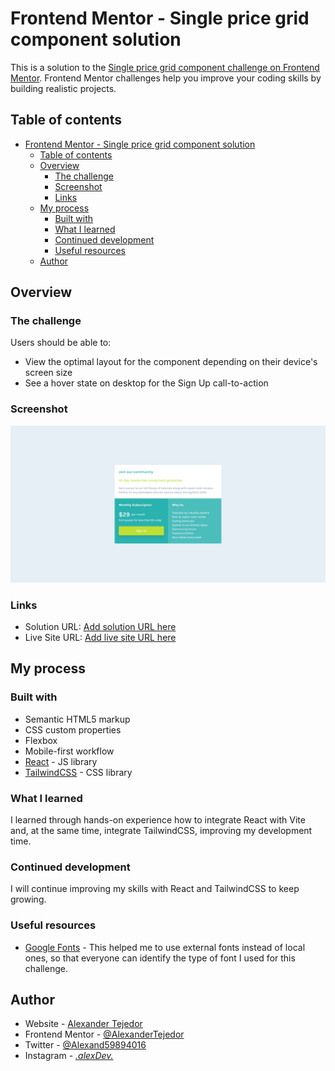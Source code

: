 # Frontend Mentor - Single price grid component solution

This is a solution to the [Single price grid component challenge on Frontend Mentor](https://www.frontendmentor.io/challenges/single-price-grid-component-5ce41129d0ff452fec5abbbc). Frontend Mentor challenges help you improve your coding skills by building realistic projects. 

## Table of contents

- [Frontend Mentor - Single price grid component solution](#frontend-mentor---single-price-grid-component-solution)
  - [Table of contents](#table-of-contents)
  - [Overview](#overview)
    - [The challenge](#the-challenge)
    - [Screenshot](#screenshot)
    - [Links](#links)
  - [My process](#my-process)
    - [Built with](#built-with)
    - [What I learned](#what-i-learned)
    - [Continued development](#continued-development)
    - [Useful resources](#useful-resources)
  - [Author](#author)

## Overview

### The challenge

Users should be able to:

- View the optimal layout for the component depending on their device's screen size
- See a hover state on desktop for the Sign Up call-to-action

### Screenshot

![](./public/screencapture.png)

### Links

- Solution URL: [Add solution URL here](https://github.com/AlexanderTejedor/Single-price-grid-component-master-solution)
- Live Site URL: [Add live site URL here](https://alexandertejedor.github.io/Single-price-grid-component-master-solution/)

## My process

### Built with

- Semantic HTML5 markup
- CSS custom properties
- Flexbox
- Mobile-first workflow
- [React](https://reactjs.org/) - JS library
- [TailwindCSS](https://tailwindcss.com/) - CSS library

### What I learned

I learned through hands-on experience how to integrate React with Vite and, at the same time, integrate TailwindCSS, improving my development time.


### Continued development

I will continue improving my skills with React and TailwindCSS to keep growing.

### Useful resources

- [Google Fonts](https://fonts.google.com/) - This helped me to use external fonts instead of local ones, so that everyone can identify the type of font I used for this challenge.

## Author

- Website - [Alexander Tejedor](https://github.com/AlexanderTejedor)
- Frontend Mentor - [@AlexanderTejedor](https://www.frontendmentor.io/profile/AlexanderTejedor)
- Twitter - [@Alexand59894016](https://x.com/Alexand59894016)
- Instagram - [_.alexDev._](https://www.instagram.com/_.alexdev._/?hl=es)